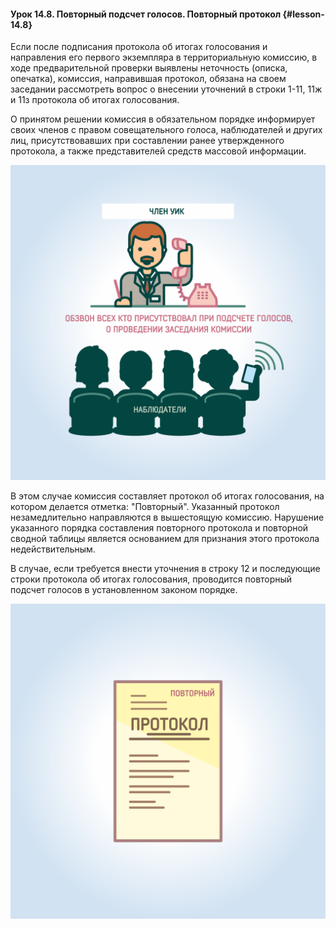 #### Урок 14.8. Повторный подсчет голосов. Повторный протокол {#lesson-14.8}

Если после подписания протокола об итогах голосования и направления его первого экземпляра в территориальную комиссию, в ходе предварительной проверки выявлены неточность (описка, опечатка), комиссия, направившая протокол, обязана на своем заседании рассмотреть вопрос о внесении уточнений в строки 1-11, 11ж и 11з протокола об итогах голосования. 

О принятом решении комиссия в обязательном порядке информирует своих членов с правом совещательного голоса, наблюдателей и других лиц, присутствовавших при составлении ранее утвержденного протокола, а также представителей средств массовой информации. 

![Рисунок 14.8.1. Член комиссии обзванивает всех присутствовавших при подсчете голосов наблюдателей.](./4.14.8.1.svg)

В этом случае комиссия составляет протокол об итогах голосования, на котором делается отметка: "Повторный". Указанный протокол незамедлительно направляются в вышестоящую комиссию. Нарушение указанного порядка составления повторного протокола и повторной сводной таблицы является основанием для признания этого протокола недействительным. 

В случае, если требуется внести уточнения в строку 12 и последующие строки протокола об итогах голосования, проводится повторный подсчет голосов в установленном законом порядке.

![Рисунок 14.8.2. Повторный бланк протокола об итогах голосования.](./4.14.8.2.svg)
